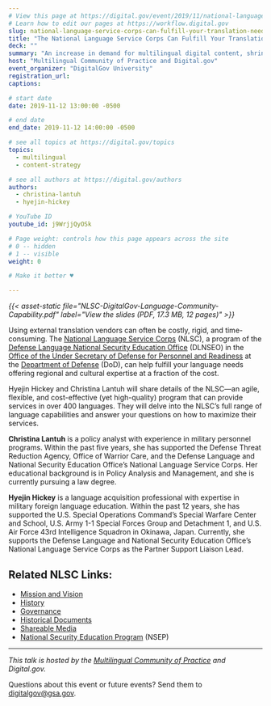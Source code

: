 ```yaml
---
# View this page at https://digital.gov/event/2019/11/national-language-service-corps-can-fulfill
# Learn how to edit our pages at https://workflow.digital.gov
slug: national-language-service-corps-can-fulfill-your-translation-needs
title: "The National Language Service Corps Can Fulfill Your Translation Needs"
deck: ""
summary: "An increase in demand for multilingual digital content, shrinking budgets, and rising translation costs have impacted federal agencies trying to offer information and services in languages other than English. Learn how the National Service Language Corps (NLSC) can help."
host: "Multilingual Community of Practice and Digital.gov"
event_organizer: "DigitalGov University"
registration_url: 
captions: 

# start date
date: 2019-11-12 13:00:00 -0500

# end date
end_date: 2019-11-12 14:00:00 -0500

# see all topics at https://digital.gov/topics
topics: 
  - multilingual
  - content-strategy

# see all authors at https://digital.gov/authors
authors: 
  - christina-lantuh
  - hyejin-hickey

# YouTube ID
youtube_id: j9WrjjQyOSk

# Page weight: controls how this page appears across the site
# 0 -- hidden
# 1 -- visible
weight: 0

# Make it better ♥

---
```


_{{< asset-static file="NLSC-DigitalGov-Language-Community-Capability.pdf" label="View the slides (PDF, 17.3 MB, 12 pages)" >}}_

Using external translation vendors can often be costly, rigid, and time-consuming. The [National Language Service Corps](https://www.nlscorps.org) (NLSC), a program of the [Defense Language National Security Education Office](https://dlnseo.org/) (DLNSEO) in the [Office of the Under Secretary of Defense for Personnel and Readiness](https://prhome.defense.gov/) at the [Department of Defense](https://www.defense.gov) (DoD), can help fulfill your language needs offering regional and cultural expertise at a fraction of the cost.

Hyejin Hickey and Christina Lantuh will share details of the NLSC—an agile, flexible, and cost-effective (yet high-quality) program that can provide services in over 400 languages. They will delve into the NLSC’s full range of language capabilities and answer your questions on how to maximize their services.

**Christina Lantuh** is a policy analyst with experience in military personnel programs. Within the past five years, she has supported the Defense Threat Reduction Agency, Office of Warrior Care, and the Defense Language and National Security Education Office’s National Language Service Corps. Her educational background is in Policy Analysis and Management, and she is currently pursuing a law degree.

**Hyejin Hickey** is a language acquisition professional with expertise in military foreign language education. Within the past 12 years, she has supported the U.S. Special Operations Command’s Special Warfare Center and School, U.S. Army 1-1 Special Forces Group and Detachment 1, and U.S. Air Force 43rd Intelligence Squadron in Okinawa, Japan. Currently, she supports the Defense Language and National Security Education Office’s National Language Service Corps as the Partner Support Liaison Lead. 

## Related NLSC Links: 

- [Mission and Vision](https://www.nlscorps.org/about.html) 
- [History](https://www.nlscorps.org/about.html#History) 
- [Governance](https://www.nlscorps.org/about.html#Governance) 
- [Historical Documents](https://www.nlscorps.org/about.html#HD) 
- [Shareable Media](https://www.nlscorps.org/about.html#Media) 
- [National Security Education Program](https://www.nsep.gov) (NSEP)

---

*This talk is hosted by the [Multilingual Community of Practice](https://digital.gov/communities/multilingual/) and Digital.gov.* 

Questions about this event or future events? Send them to [digitalgov@gsa.gov](mailto:digitalgov@gsa.gov). 
